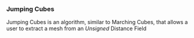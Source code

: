 ### Jumping Cubes
Jumping Cubes is an algorithm, similar to Marching Cubes, that allows a user to extract a mesh from an _Unsigned_ Distance Field 
